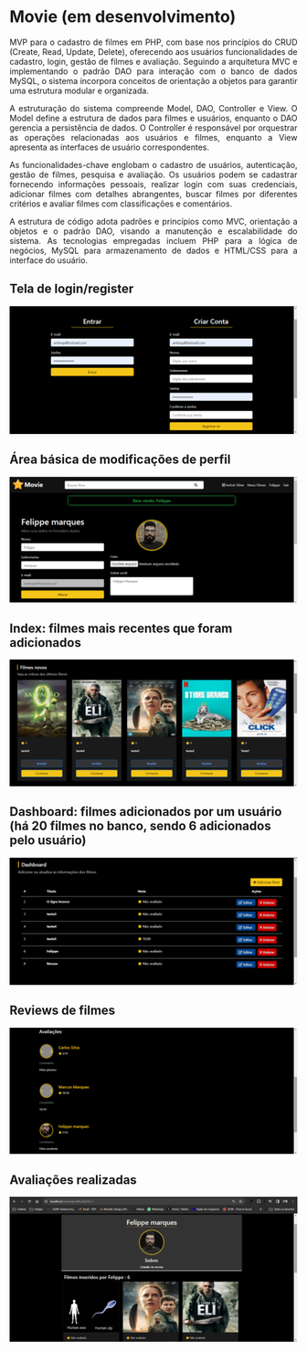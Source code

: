 # Movie (em desenvolvimento) 
<p align="justify">
MVP para o cadastro de filmes em PHP, com base nos princípios do CRUD (Create, Read, Update, Delete), oferecendo aos usuários funcionalidades de cadastro, login, gestão de filmes e avaliação. Seguindo a arquitetura MVC e implementando o padrão DAO para interação com o banco de dados MySQL, o sistema incorpora conceitos de orientação a objetos para garantir uma estrutura modular e organizada.
</p>
<p align="justify">
  A estruturação do sistema compreende Model, DAO, Controller e View. O Model define a estrutura de dados para filmes e usuários, enquanto o DAO gerencia a persistência de dados. O Controller é responsável por orquestrar as operações relacionadas aos usuários e filmes, enquanto a View apresenta as interfaces de usuário correspondentes.
</p>

<p align="justify">
As funcionalidades-chave englobam o cadastro de usuários, autenticação, gestão de filmes, pesquisa e avaliação. Os usuários podem se cadastrar fornecendo informações pessoais, realizar login com suas credenciais, adicionar filmes com detalhes abrangentes, buscar filmes por diferentes critérios e avaliar filmes com classificações e comentários.
</p>

<p align="justify">
A estrutura de código adota padrões e princípios como MVC, orientação a objetos e o padrão DAO, visando a manutenção e escalabilidade do sistema. As tecnologias empregadas incluem PHP para a lógica de negócios, MySQL para armazenamento de dados e HTML/CSS para a interface do usuário.
</p>

<h2>Tela de login/register</h2>

![Login/register](https://github.com/hochiminh1996/movie/blob/master/image/login.png)

<h2>Área básica de modificações de perfil</h2>

![Login/register](https://github.com/hochiminh1996/movie/blob/master/image/profile.png)

<h2>Index: filmes mais recentes que foram adicionados</h2>

![Login/register](https://github.com/hochiminh1996/movie/blob/master/image/index.png)

<h2>Dashboard: filmes adicionados por um usuário (há 20 filmes no banco, sendo 6 adicionados pelo usuário)</h2>

![Login/register](https://github.com/hochiminh1996/movie/blob/master/image/dashboard.png)


<h2>Reviews de filmes</h2>

![Login/register](https://github.com/hochiminh1996/movie/blob/master/image/avaliacoes.png)

<h2>Avaliações realizadas</h2>

![Login/register](https://github.com/hochiminh1996/movie/blob/master/image/perfil_add.png)
